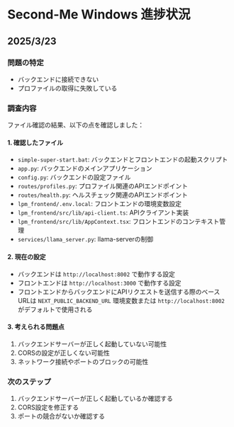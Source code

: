 # Second-Me Windows 進捗状況

## 2025/3/23

### 問題の特定
- バックエンドに接続できない
- プロファイルの取得に失敗している

### 調査内容
ファイル確認の結果、以下の点を確認しました：

#### 1. 確認したファイル
- `simple-super-start.bat`: バックエンドとフロントエンドの起動スクリプト
- `app.py`: バックエンドのメインアプリケーション
- `config.py`: バックエンドの設定ファイル
- `routes/profiles.py`: プロファイル関連のAPIエンドポイント
- `routes/health.py`: ヘルスチェック関連のAPIエンドポイント
- `lpm_frontend/.env.local`: フロントエンドの環境変数設定
- `lpm_frontend/src/lib/api-client.ts`: APIクライアント実装
- `lpm_frontend/src/lib/AppContext.tsx`: フロントエンドのコンテキスト管理
- `services/llama_server.py`: llama-serverの制御

#### 2. 現在の設定
- バックエンドは `http://localhost:8002` で動作する設定
- フロントエンドは `http://localhost:3000` で動作する設定
- フロントエンドからバックエンドにAPIリクエストを送信する際のベースURLは `NEXT_PUBLIC_BACKEND_URL` 環境変数または `http://localhost:8002` がデフォルトで使用される

#### 3. 考えられる問題点
1. バックエンドサーバーが正しく起動していない可能性
2. CORSの設定が正しくない可能性
3. ネットワーク接続やポートのブロックの可能性

### 次のステップ
1. バックエンドサーバーが正しく起動しているか確認する
2. CORS設定を修正する
3. ポートの競合がないか確認する
